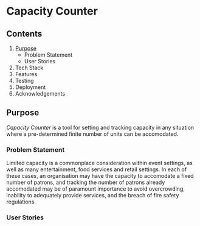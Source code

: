 # Capacity Counter   

## Contents
1. [Purpose](#purpose)  
    - Problem Statement
    - User Stories
2. Tech Stack
3. Features
4. Testing
5. Deployment
6. Acknowledgements

## Purpose
*Capacity Counter* is a tool for setting and tracking capacity in any situation where a pre-determined finite number of units can be accomodated. 

### Problem Statement  
Limited capacity is a commonplace consideration within event settings, as well as many entertainment, food services and  retail settings. In each of these cases, an organisation may have the capacity to accomodate a fixed number of patrons, and tracking the number of patrons already accomodated may be of paramount importance to avoid overcrowding, inability to adequately provide services, and the breach of fire safety regulations.  
  
### User Stories